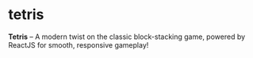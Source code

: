 # tetris
**Tetris** – A modern twist on the classic block-stacking game, powered by ReactJS for smooth, responsive gameplay!
